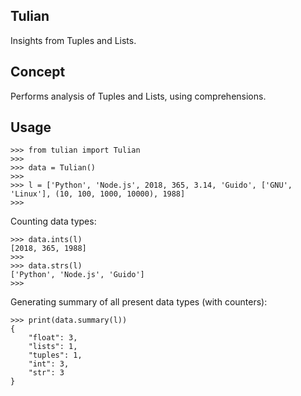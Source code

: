 ## Tulian
Insights from Tuples and Lists.

## Concept
Performs analysis of Tuples and Lists, using comprehensions.

## Usage

```
>>> from tulian import Tulian
>>> 
>>> data = Tulian()
>>> 
>>> l = ['Python', 'Node.js', 2018, 365, 3.14, 'Guido', ['GNU', 'Linux'], (10, 100, 1000, 10000), 1988]
>>>
```
 
Counting data types:

```
>>> data.ints(l)
[2018, 365, 1988]
>>>
>>> data.strs(l)
['Python', 'Node.js', 'Guido']
>>>
```

Generating summary of all present data types (with counters):

```
>>> print(data.summary(l))
{
    "float": 3,
    "lists": 1,
    "tuples": 1,
    "int": 3,
    "str": 3
}

```



